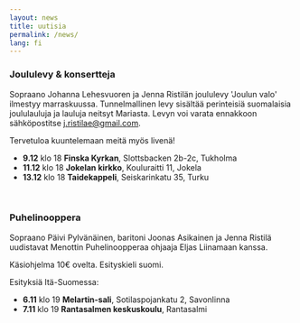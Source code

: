 ```yaml
---
layout: news
title: uutisia
permalink: /news/
lang: fi
---
```


<!--
<img src="/images/jenna3.jpg" width="300px" alt="Jenna Ristilä" style="float: right; margin-left: 50px; margin-top: 25px;  ">
<h1>{{ page.title }}</h1>
-->


### Joululevy & konsertteja

Sopraano Johanna Lehesvuoren ja Jenna Ristilän joululevy 'Joulun valo' ilmestyy marraskuussa. Tunnelmallinen levy sisältää perinteisiä suomalaisia joululauluja ja lauluja neitsyt Mariasta. Levyn voi varata ennakkoon sähköpostitse <j.ristilae@gmail.com>.

Tervetuloa kuuntelemaan meitä myös livenä!

- __9.12__ klo 18 __Finska Kyrkan__, Slottsbacken 2b-2c, Tukholma
- __11.12__ klo 18 __Jokelan kirkko__, Kouluraitti 11, Jokela
- __13.12__ klo 18 __Taidekappeli__, Seiskarinkatu 35, Turku 
<!--<http://www.taidekappeli.fi>-->


<br/>

### Puhelinooppera

Sopraano Päivi Pylvänäinen, baritoni Joonas Asikainen ja Jenna Ristilä uudistavat Menottin Puhelinoopperaa ohjaaja Eljas Liinamaan kanssa. 

Käsiohjelma 10€ ovelta. Esityskieli suomi. 

Esityksiä Itä-Suomessa: 

- __6.11__ klo 19 __Melartin-sali__, Sotilaspojankatu 2, Savonlinna
- __7.11__ klo 19 __Rantasalmen keskuskoulu__, Rantasalmi

